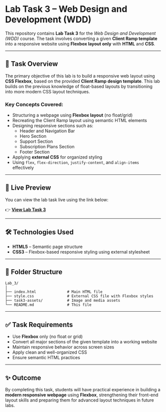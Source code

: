 # Lab Task 3 – Web Design and Development (WDD)

This repository contains **Lab Task 3** for the *Web Design and Development (WDD)* course. The task involves converting a given **Client Ramp template** into a responsive website using **Flexbox layout only** with **HTML** and **CSS**.

---

## 📝 Task Overview

The primary objective of this lab is to build a responsive web layout using **CSS Flexbox**, based on the provided **Client Ramp design template**. This lab builds on the previous knowledge of float-based layouts by transitioning into more modern CSS layout techniques.

### Key Concepts Covered:

- Structuring a webpage using **Flexbox layout** (no float/grid)
- Recreating the Client Ramp layout using semantic HTML elements
- Designing responsive sections such as:
  - Header and Navigation Bar
  - Hero Section
  - Support Section
  - Subscription Plans Section
  - Footer Section
- Applying **external CSS** for organized styling
- Using `flex`, `flex-direction`, `justify-content`, and `align-items` effectively

---

## 🔗 Live Preview

You can view the lab task live using the link below:

👉 [**View Lab Task 3**](https://raw.githack.com/KhurramFarman/2022_SE_01_WDD_Lab_Tasks/main/Lab_3/Lab_Task_3.html)

---

## 🛠️ Technologies Used

- **HTML5** – Semantic page structure
- **CSS3** – Flexbox-based responsive styling using external stylesheet

---

## 📁 Folder Structure

```
Lab_3/
│
├── index.html              # Main HTML file
├── style.css               # External CSS file with Flexbox styles
├── task3-assets/           # Image and media assets
└── README.md               # This file
```

---

## ✅ Task Requirements

- Use **Flexbox** only (no float or grid)
- Convert all major sections of the given template into a working website
- Maintain responsive behavior across screen sizes
- Apply clean and well-organized CSS
- Ensure semantic HTML practices

---

## ✨ Outcome

By completing this task, students will have practical experience in building a **modern responsive webpage** using **Flexbox**, strengthening their front-end layout skills and preparing them for advanced layout techniques in future labs.
